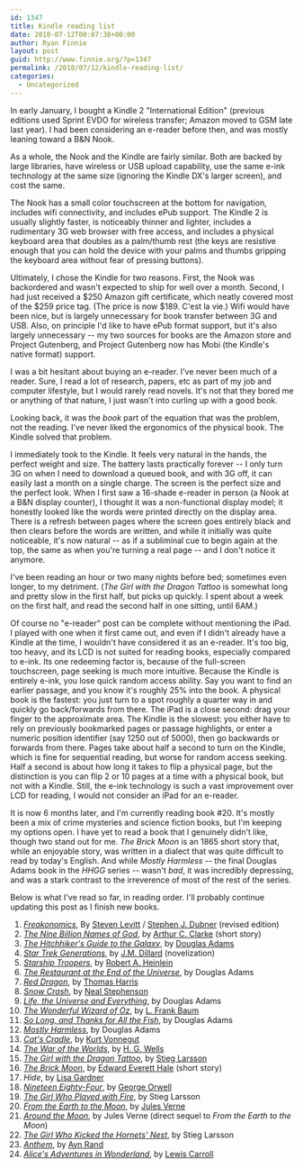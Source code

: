 ```yaml
---
id: 1347
title: Kindle reading list
date: 2010-07-12T00:07:38+00:00
author: Ryan Finnie
layout: post
guid: http://www.finnie.org/?p=1347
permalink: /2010/07/12/kindle-reading-list/
categories:
  - Uncategorized
---
```

In early January, I bought a Kindle 2 "International Edition" (previous editions used Sprint EVDO for wireless transfer; Amazon moved to GSM late last year). I had been considering an e-reader before then, and was mostly leaning toward a B&N Nook.

As a whole, the Nook and the Kindle are fairly similar. Both are backed by large libraries, have wireless or USB upload capability, use the same e-ink technology at the same size (ignoring the Kindle DX's larger screen), and cost the same.

The Nook has a small color touchscreen at the bottom for navigation, includes wifi connectivity, and includes ePub support. The Kindle 2 is usually slightly faster, is noticeably thinner and lighter, includes a rudimentary 3G web browser with free access, and includes a physical keyboard area that doubles as a palm/thumb rest (the keys are resistive enough that you can hold the device with your palms and thumbs gripping the keyboard area without fear of pressing buttons).

Ultimately, I chose the Kindle for two reasons. First, the Nook was backordered and wasn't expected to ship for well over a month. Second, I had just received a $250 Amazon gift certificate, which neatly covered most of the $259 price tag. (The price is now $189. C'est la vie.) Wifi would have been nice, but is largely unnecessary for book transfer between 3G and USB. Also, on principle I'd like to have ePub format support, but it's also largely unnecessary -- my two sources for books are the Amazon store and Project Gutenberg, and Project Gutenberg now has Mobi (the Kindle's native format) support.

I was a bit hesitant about buying an e-reader. I've never been much of a reader. Sure, I read a lot of research, papers, etc as part of my job and computer lifestyle, but I would rarely read novels. It's not that they bored me or anything of that nature, I just wasn't into curling up with a good book.

Looking back, it was the _book_ part of the equation that was the problem, not the reading. I've never liked the ergonomics of the physical book. The Kindle solved that problem.

I immediately took to the Kindle. It feels very natural in the hands, the perfect weight and size. The battery lasts practically forever -- I only turn 3G on when I need to download a queued book, and with 3G off, it can easily last a month on a single charge. The screen is the perfect size and the perfect look. When I first saw a 16-shade e-reader in person (a Nook at a B&N display counter), I thought it was a non-functional display model; it honestly looked like the words were printed directly on the display area. There is a refresh between pages where the screen goes entirely black and then clears before the words are written, and while it initially was quite noticeable, it's now natural -- as if a subliminal cue to begin again at the top, the same as when you're turning a real page -- and I don't notice it anymore.

I've been reading an hour or two many nights before bed; sometimes even longer, to my detriment. (_The Girl with the Dragon Tattoo_ is somewhat long and pretty slow in the first half, but picks up quickly. I spent about a week on the first half, and read the second half in one sitting, until 6AM.)

Of course no "e-reader" post can be complete without mentioning the iPad. I played with one when it first came out, and even if I didn't already have a Kindle at the time, I wouldn't have considered it as an e-reader. It's too big, too heavy, and its LCD is not suited for reading books, especially compared to e-ink. Its one redeeming factor is, because of the full-screen touchscreen, page seeking is much more intuitive. Because the Kindle is entirely e-ink, you lose quick random access ability. Say you want to find an earlier passage, and you know it's roughly 25% into the book. A physical book is the fastest: you just turn to a spot roughly a quarter way in and quickly go back/forwards from there. The iPad is a close second: drag your finger to the approximate area. The Kindle is the slowest: you either have to rely on previously bookmarked pages or passage highlights, or enter a numeric position identifier (say 1250 out of 5000), then go backwards or forwards from there. Pages take about half a second to turn on the Kindle, which is fine for sequential reading, but worse for random access seeking. Half a second is about how long it takes to flip a physical page, but the distinction is you can flip 2 or 10 pages at a time with a physical book, but not with a Kindle. Still, the e-ink technology is such a vast improvement over LCD for reading, I would not consider an iPad for an e-reader.

It is now 6 months later, and I'm currently reading book #20. It's mostly been a mix of crime mysteries and science fiction books, but I'm keeping my options open. I have yet to read a book that I genuinely didn't like, though two stand out for me. _The Brick Moon_ is an 1865 short story that, while an enjoyable story, was written in a dialect that was quite difficult to read by today's English. And while _Mostly Harmless_ -- the final Douglas Adams book in the _HHGG_ series -- wasn't _bad_, it was incredibly depressing, and was a stark contrast to the irreverence of most of the rest of the series.

Below is what I've read so far, in reading order. I'll probably continue updating this post as I finish new books.

  1. [_Freakonomics_](http://en.wikipedia.org/wiki/Freakonomics), By [Steven Levitt](http://en.wikipedia.org/wiki/Steven_Levitt) / [Stephen J. Dubner](http://en.wikipedia.org/wiki/Stephen_J._Dubner) (revised edition)
  2. [_The Nine Billion Names of God_](http://en.wikipedia.org/wiki/The_Nine_Billion_Names_of_God), by [Arthur C. Clarke](http://en.wikipedia.org/wiki/Arthur_C._Clarke) (short story)
  3. [_The Hitchhiker's Guide to the Galaxy_](http://en.wikipedia.org/wiki/The_Hitchhiker%27s_Guide_to_the_Galaxy_%28novel%29), by [Douglas Adams](http://en.wikipedia.org/wiki/Douglas_Adams)
  4. [_Star Trek Generations_](http://en.wikipedia.org/wiki/Star_Trek_Generations), by [J.M. Dillard](http://en.wikipedia.org/wiki/Jeanne_Kalogridis) (novelization)
  5. [_Starship Troopers_](http://en.wikipedia.org/wiki/Starship_Troopers), by [Robert A. Heinlein](http://en.wikipedia.org/wiki/Robert_A._Heinlein)
  6. [_The Restaurant at the End of the Universe_](http://en.wikipedia.org/wiki/The_Restaurant_at_the_End_of_the_Universe), by Douglas Adams
  7. [_Red Dragon_](http://en.wikipedia.org/wiki/Red_Dragon_%28novel%29), by [Thomas Harris](http://en.wikipedia.org/wiki/Thomas_Harris)
  8. [_Snow Crash_](http://en.wikipedia.org/wiki/Snow_Crash), by [Neal Stephenson](http://en.wikipedia.org/wiki/Neal_Stephenson)
  9. [_Life, the Universe and Everything_](http://en.wikipedia.org/wiki/Life,_the_Universe_and_Everything), by Douglas Adams
 10. [_The Wonderful Wizard of Oz_](http://en.wikipedia.org/wiki/The_Wonderful_Wizard_of_Oz), by [L. Frank Baum](http://en.wikipedia.org/wiki/L._Frank_Baum)
 11. [_So Long, and Thanks for All the Fish_](http://en.wikipedia.org/wiki/So_Long,_and_Thanks_for_All_the_Fish), by Douglas Adams
 12. [_Mostly Harmless_](http://en.wikipedia.org/wiki/Mostly_Harmless), by Douglas Adams
 13. [_Cat's Cradle_](http://en.wikipedia.org/wiki/Cat%27s_Cradle), by [Kurt Vonnegut](http://en.wikipedia.org/wiki/Kurt_Vonnegut)
 14. [_The War of the Worlds_](http://en.wikipedia.org/wiki/The_War_of_the_Worlds), by [H. G. Wells](http://en.wikipedia.org/wiki/H._G._Wells)
 15. [_The Girl with the Dragon Tattoo_](http://en.wikipedia.org/wiki/The_Girl_with_the_Dragon_Tattoo), by [Stieg Larsson](http://en.wikipedia.org/wiki/Stieg_Larsson)
 16. [_The Brick Moon_](http://en.wikipedia.org/wiki/The_Brick_Moon), by [Edward Everett Hale](http://en.wikipedia.org/wiki/Edward_Everett_Hale) (short story)
 17. _Hide_, by [Lisa Gardner](http://en.wikipedia.org/wiki/Lisa_Gardner)
 18. [_Nineteen Eighty-Four_](http://en.wikipedia.org/wiki/Nineteen_Eighty-Four), by [George Orwell](http://en.wikipedia.org/wiki/George_Orwell)
 19. [_The Girl Who Played with Fire_](http://en.wikipedia.org/wiki/The_Girl_Who_Played_with_Fire), by Stieg Larsson
 20. [_From the Earth to the Moon_](http://en.wikipedia.org/wiki/From_the_Earth_to_the_Moon), by [Jules Verne](http://en.wikipedia.org/wiki/Jules_Verne)
 21. [_Around the Moon_](http://en.wikipedia.org/wiki/Around_the_Moon), by Jules Verne (direct sequel to _From the Earth to the Moon_)
 22. [_The Girl Who Kicked the Hornets' Nest_](http://en.wikipedia.org/wiki/The_Girl_Who_Kicked_the_Hornets%27_Nest), by Stieg Larsson
 23. [_Anthem_](http://en.wikipedia.org/wiki/Anthem_%28novella%29), by [Ayn Rand](http://en.wikipedia.org/wiki/Ayn_Rand)
 24. [_Alice's Adventures in Wonderland_](http://en.wikipedia.org/wiki/Alice%27s_Adventures_in_Wonderland), by [Lewis Carroll](http://en.wikipedia.org/wiki/Lewis_Carroll)